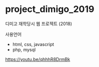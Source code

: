 # project_dimigo_2019
디미고 재학당시 웹 프로젝트 (2018)

사용언어
- html, css, javascript
- php, mysql

https://youtu.be/qhhhR8DrmBk

